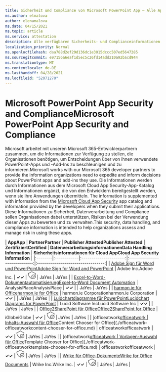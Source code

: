 ```yaml
---
title: Sicherheit und Compliance von Microsoft PowerPoint App – Alle Apps
ms.author: elmalova
author: elenamalova
ms.date: 04/15/2021
ms.topic: article
ms.service: attestation
description: Alle verfügbaren Sicherheits- und Complianceinformationen für alle Microsoft PowerPoint-Apps.
localization_priority: Normal
ms.openlocfilehash: daa788d2ef29d136dc1e3015dccc507ed5647285
ms.sourcegitcommit: e97156a6eaf1d5ec5c26fd14add210a92bacd944
ms.translationtype: MT
ms.contentlocale: de-DE
ms.lasthandoff: 04/28/2021
ms.locfileid: "52071270"
---
```

# <a name="microsoft-powerpoint-app-security-and-compliance"></a><span data-ttu-id="252c4-103">Microsoft PowerPoint App Security and Compliance</span><span class="sxs-lookup"><span data-stu-id="252c4-103">Microsoft PowerPoint App Security and Compliance</span></span>

<span data-ttu-id="252c4-104">Microsoft arbeitet mit unseren Microsoft 365-Entwicklerpartnern zusammen, um die Informationen zur Verfügung zu stellen, die Organisationen benötigen, um Entscheidungen über von ihnen verwendete PowerPoint-Apps und -Add-Ins zu beschleunigen und zu informieren.</span><span class="sxs-lookup"><span data-stu-id="252c4-104">Microsoft works with our Microsoft 365 developer partners to provide the information organizations need to expedite and inform decisions about PowerPoint apps and add-ins they use.</span></span> <span data-ttu-id="252c4-105">Die Informationen werden durch Informationen aus dem Microsoft Cloud App Security-App-Katalog und Informationen ergänzt, die von den Entwicklern bereitgestellt werden, wenn sie ihre Anwendungen übermitteln. [](https://www.microsoft.com/en-us/enterprise-mobility-security/cloud-app-security)</span><span class="sxs-lookup"><span data-stu-id="252c4-105">The information is supplemented with information from the [Microsoft Cloud App Security](https://www.microsoft.com/en-us/enterprise-mobility-security/cloud-app-security) app catalog and information provided by the developers when they submit their applications.</span></span> <span data-ttu-id="252c4-106">Diese Informationen zu Sicherheit, Datenverarbeitung und Compliance sollen Organisationen dabei unterstützen, Risiken bei der Verwendung dieser Apps zu bewerten und zu verwalten.</span><span class="sxs-lookup"><span data-stu-id="252c4-106">This security, data handling, and compliance information is intended to help organizations assess and manage risk in using these apps.</span></span>

| <span data-ttu-id="252c4-107">**App**</span><span class="sxs-lookup"><span data-stu-id="252c4-107">**App**</span></span> | <span data-ttu-id="252c4-108">**Partner**</span><span class="sxs-lookup"><span data-stu-id="252c4-108">**Partner**</span></span> | <span data-ttu-id="252c4-109">**Publisher Attested**</span><span class="sxs-lookup"><span data-stu-id="252c4-109">**Publisher Attested**</span></span> | <span data-ttu-id="252c4-110">**Zertifiziert**</span><span class="sxs-lookup"><span data-stu-id="252c4-110">**Certified**</span></span> | <span data-ttu-id="252c4-111">**Datenverarbeitungsinformationen**</span><span class="sxs-lookup"><span data-stu-id="252c4-111">**Data Handling Information**</span></span> | <span data-ttu-id="252c4-112">**Sicherheitsinformationen für Cloud App**</span><span class="sxs-lookup"><span data-stu-id="252c4-112">**Cloud App Security Information**</span></span> |
|:--------|:------------|:----------------------:|:-----------------------------:|:----------------------------------:|
| [<span data-ttu-id="252c4-113">Adobe Sign für Word und PowerPoint</span><span class="sxs-lookup"><span data-stu-id="252c4-113">Adobe Sign for Word and PowerPoint</span></span>](./adobe-inc-sign-for-word-and-powerpoint.md) | <span data-ttu-id="252c4-114">Adobe Inc.</span><span class="sxs-lookup"><span data-stu-id="252c4-114">Adobe Inc.</span></span> | <span data-ttu-id="252c4-115">**✓**</span><span class="sxs-lookup"><span data-stu-id="252c4-115">**✓**</span></span> | <img alt="Certified application badge" src="../media/certified-badge.png" height="25" width="25" /> | <span data-ttu-id="252c4-116">Ja</span><span class="sxs-lookup"><span data-stu-id="252c4-116">Yes</span></span> | <span data-ttu-id="252c4-117">Ja</span><span class="sxs-lookup"><span data-stu-id="252c4-117">Yes</span></span> |
| [<span data-ttu-id="252c4-118">Excel-to-Word-Dokumentautomatisierung</span><span class="sxs-lookup"><span data-stu-id="252c4-118">Excel-to-Word Document Automation</span></span>](./analysisplace-excel-to-word-document-automation.md) | <span data-ttu-id="252c4-119">AnalysisPlace</span><span class="sxs-lookup"><span data-stu-id="252c4-119">AnalysisPlace</span></span> | <span data-ttu-id="252c4-120">**✓**</span><span class="sxs-lookup"><span data-stu-id="252c4-120">**✓**</span></span> |  | <span data-ttu-id="252c4-121">Ja</span><span class="sxs-lookup"><span data-stu-id="252c4-121">Yes</span></span> | <span data-ttu-id="252c4-122">Ja</span><span class="sxs-lookup"><span data-stu-id="252c4-122">Yes</span></span> |
| [<span data-ttu-id="252c4-123">harmon.ie für Office</span><span class="sxs-lookup"><span data-stu-id="252c4-123">harmon.ie for Office</span></span>](./harmonie-corporation-for-office.md) | <span data-ttu-id="252c4-124">harmon.ie Corporation</span><span class="sxs-lookup"><span data-stu-id="252c4-124">harmon.ie Corporation</span></span> | <span data-ttu-id="252c4-125">**✓**</span><span class="sxs-lookup"><span data-stu-id="252c4-125">**✓**</span></span> |  | <span data-ttu-id="252c4-126">Ja</span><span class="sxs-lookup"><span data-stu-id="252c4-126">Yes</span></span> | <span data-ttu-id="252c4-127">Ja</span><span class="sxs-lookup"><span data-stu-id="252c4-127">Yes</span></span> |
| [<span data-ttu-id="252c4-128">Luidchartdiagramme für PowerPoint</span><span class="sxs-lookup"><span data-stu-id="252c4-128">Lucidchart Diagrams for PowerPoint</span></span>](./lucid-software-inc-lucidchart-diagrams-for-powerpoint.md) | <span data-ttu-id="252c4-129">Lucid Software Inc</span><span class="sxs-lookup"><span data-stu-id="252c4-129">Lucid Software Inc</span></span> | <span data-ttu-id="252c4-130">**✓**</span><span class="sxs-lookup"><span data-stu-id="252c4-130">**✓**</span></span> |  | <span data-ttu-id="252c4-131">Ja</span><span class="sxs-lookup"><span data-stu-id="252c4-131">Yes</span></span> | <span data-ttu-id="252c4-132">Ja</span><span class="sxs-lookup"><span data-stu-id="252c4-132">Yes</span></span> |
| [<span data-ttu-id="252c4-133">Office2SharePoint für Office</span><span class="sxs-lookup"><span data-stu-id="252c4-133">Office2SharePoint for Office</span></span>](./iglobe-office2sharepoint-for-office.md) | <span data-ttu-id="252c4-134">iGlobe</span><span class="sxs-lookup"><span data-stu-id="252c4-134">iGlobe</span></span> | <span data-ttu-id="252c4-135">**✓**</span><span class="sxs-lookup"><span data-stu-id="252c4-135">**✓**</span></span> | <img alt="Certified application badge" src="../media/certified-badge.png" height="25" width="25" /> | <span data-ttu-id="252c4-136">Ja</span><span class="sxs-lookup"><span data-stu-id="252c4-136">Yes</span></span> | <span data-ttu-id="252c4-137">Ja</span><span class="sxs-lookup"><span data-stu-id="252c4-137">Yes</span></span> |
| <span data-ttu-id="252c4-138">[officeatwork</span><span class="sxs-lookup"><span data-stu-id="252c4-138">[officeatwork</span></span> | <span data-ttu-id="252c4-139">Inhalts-Auswahl für Office](./officeatwork-officeatworkcontent-chooser-for-office.md)</span><span class="sxs-lookup"><span data-stu-id="252c4-139">Content Chooser for Office](./officeatwork-officeatworkcontent-chooser-for-office.md)</span></span> | <span data-ttu-id="252c4-140">officeatwork</span><span class="sxs-lookup"><span data-stu-id="252c4-140">officeatwork</span></span> | <span data-ttu-id="252c4-141">**✓**</span><span class="sxs-lookup"><span data-stu-id="252c4-141">**✓**</span></span> | <img alt="Certified application badge" src="../media/certified-badge.png" height="25" width="25" /> | <span data-ttu-id="252c4-142">Ja</span><span class="sxs-lookup"><span data-stu-id="252c4-142">Yes</span></span> | <span data-ttu-id="252c4-143">Ja</span><span class="sxs-lookup"><span data-stu-id="252c4-143">Yes</span></span> |
| <span data-ttu-id="252c4-144">[officeatwork</span><span class="sxs-lookup"><span data-stu-id="252c4-144">[officeatwork</span></span> | <span data-ttu-id="252c4-145">Vorlagen-Auswahl für Office](./officeatwork-officeatworktemplate-chooser-for-office.md)</span><span class="sxs-lookup"><span data-stu-id="252c4-145">Template Chooser for Office](./officeatwork-officeatworktemplate-chooser-for-office.md)</span></span> | <span data-ttu-id="252c4-146">officeatwork</span><span class="sxs-lookup"><span data-stu-id="252c4-146">officeatwork</span></span> | <span data-ttu-id="252c4-147">**✓**</span><span class="sxs-lookup"><span data-stu-id="252c4-147">**✓**</span></span> | <img alt="Certified application badge" src="../media/certified-badge.png" height="25" width="25" /> | <span data-ttu-id="252c4-148">Ja</span><span class="sxs-lookup"><span data-stu-id="252c4-148">Yes</span></span> | <span data-ttu-id="252c4-149">Ja</span><span class="sxs-lookup"><span data-stu-id="252c4-149">Yes</span></span> |
| [<span data-ttu-id="252c4-150">Wrike für Office-Dokumente</span><span class="sxs-lookup"><span data-stu-id="252c4-150">Wrike for Office Documents</span></span>](./wrike-inc-for-office-documents.md) | <span data-ttu-id="252c4-151">Wrike Inc.</span><span class="sxs-lookup"><span data-stu-id="252c4-151">Wrike Inc.</span></span> | <span data-ttu-id="252c4-152">**✓**</span><span class="sxs-lookup"><span data-stu-id="252c4-152">**✓**</span></span> | <img alt="Certified application badge" src="../media/certified-badge.png" height="25" width="25" /> | <span data-ttu-id="252c4-153">Ja</span><span class="sxs-lookup"><span data-stu-id="252c4-153">Yes</span></span> | <span data-ttu-id="252c4-154">Ja</span><span class="sxs-lookup"><span data-stu-id="252c4-154">Yes</span></span> |
